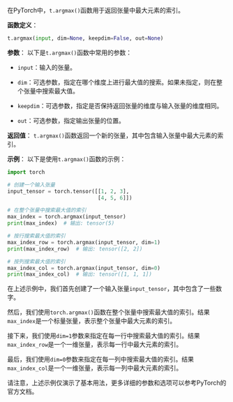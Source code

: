 在PyTorch中，`t.argmax()`函数用于返回张量中最大元素的索引。

**函数定义**：
```python
t.argmax(input, dim=None, keepdim=False, out=None)
```

**参数**：
以下是`t.argmax()`函数中常用的参数：

- `input`：输入的张量。

- `dim`：可选参数，指定在哪个维度上进行最大值的搜索。如果未指定，则在整个张量中搜索最大值。

- `keepdim`：可选参数，指定是否保持返回张量的维度与输入张量的维度相同。

- `out`：可选参数，指定输出张量的位置。

**返回值**：
`t.argmax()`函数返回一个新的张量，其中包含输入张量中最大元素的索引。

**示例**：
以下是使用`t.argmax()`函数的示例：

```python
import torch

# 创建一个输入张量
input_tensor = torch.tensor([[1, 2, 3],
                             [4, 5, 6]])

# 在整个张量中搜索最大值的索引
max_index = torch.argmax(input_tensor)
print(max_index)  # 输出: tensor(5)

# 按行搜索最大值的索引
max_index_row = torch.argmax(input_tensor, dim=1)
print(max_index_row)  # 输出: tensor([2, 2])

# 按列搜索最大值的索引
max_index_col = torch.argmax(input_tensor, dim=0)
print(max_index_col)  # 输出: tensor([1, 1, 1])
```

在上述示例中，我们首先创建了一个输入张量`input_tensor`，其中包含了一些数字。

然后，我们使用`torch.argmax()`函数在整个张量中搜索最大值的索引。结果`max_index`是一个标量张量，表示整个张量中最大元素的索引。

接下来，我们使用`dim=1`参数来指定在每一行中搜索最大值的索引。结果`max_index_row`是一个一维张量，表示每一行中最大元素的索引。

最后，我们使用`dim=0`参数来指定在每一列中搜索最大值的索引。结果`max_index_col`是一个一维张量，表示每一列中最大元素的索引。

请注意，上述示例仅演示了基本用法，更多详细的参数和选项可以参考PyTorch的官方文档。